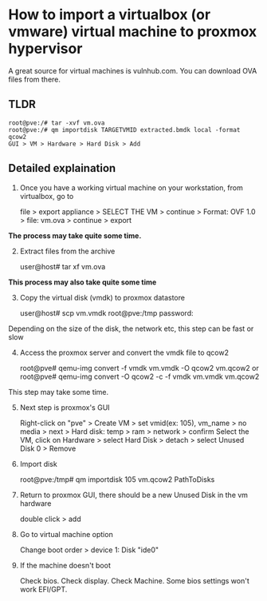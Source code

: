 # How to import a virtualbox (or vmware) virtual machine to proxmox hypervisor

A great source for virtual machines is vulnhub.com. You can download OVA files from there.

## TLDR

    root@pve:/# tar -xvf vm.ova
    root@pve:/# qm importdisk TARGETVMID extracted.bmdk local -format qcow2
    GUI > VM > Hardware > Hard Disk > Add
    
## Detailed explaination

1. Once you have a working virtual machine on your workstation, from virtualbox, go to 

    file > export appliance > SELECT THE VM > continue > Format: OVF 1.0 > file: vm.ova > continue > export
    
**The process may take quite some time.**

2. Extract files from the archive

    user@host# tar xf vm.ova
    
**This process may also take quite some time**

3. Copy the virtual disk (vmdk) to proxmox datastore

    user@host# scp vm.vmdk root@pve:/tmp
    password:
    
Depending on the size of the disk, the network etc, this step can be fast or slow

4. Access the proxmox server and convert the vmdk file to qcow2

    root@pve# qemu-img convert -f vmdk vm.vmdk -O qcow2 vm.qcow2
    or
    root@pve# qemu-img convert -O qcow2 -c -f vmdk vm.vmdk vm.qcow2
    
This step may take some time.

5. Next step is proxmox's GUI

    Right-click on "pve" > Create VM > set vmid(ex: 105), vm_name > no media > next > Hard disk: temp > ram > network > confirm
    Select the VM, click on Hardware > select Hard Disk > detach > select Unused Disk 0 > Remove

6. Import disk

    root@pve:/tmp# qm importdisk 105 vm.qcow2 PathToDisks 
    
7. Return to proxmox GUI, there should be a new Unused Disk in the vm hardware

    double click > add
    
8. Go to virtual machine option

    Change boot order > device 1: Disk "ide0"
    
9. If the machine doesn't boot

    Check bios.
    Check display.
    Check Machine.
    Some bios settings won't work EFI/GPT.
    
